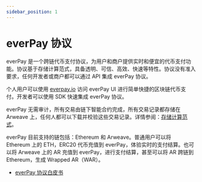 ```yaml
---
sidebar_position: 1
---
```


# everPay 协议


everPay 是一个跨链代币支付协议，为用户和商户提供实时和便宜的代币支付功能。协议基于存储计算范式，具备透明、可信、高效、快速等特性。协议没有准入要求，任何开发者或商户都可以通过 API 集成 everPay 协议。

个人用户可以使用 [everpay.io](https://everpay.io) 访问 everPay UI 进行简单快捷的区块链代币支付。开发者可以使用 SDK 快速集成 everPay 协议。

everPay 无需审计，所有交易由链下智能合约完成，所有交易记录都存储在 Arweave 上，任何人都可以下载并校验这些交易记录。详情参阅：[存储计算范式](./refrence/storage-based-computation-paradigm)。

everPay 目前支持的链包括：Ethereum 和 Arweave。普通用户可以将 Ethereum 上的 ETH，ERC20 代币充值到 everPay，体验实时的支付结算。也可以将 Arweave 上的 AR 充值到 everPay，进行支付结算，甚至可以将 AR 跨链到 Ethereum，生成 Wrapped AR（WAR）。
* [everPay 协议白皮书](https://mirror.xyz/everpay.eth/mafuxM9-S4pcHtXhwfLPjLkDCoWQxtQsyEn-mhmiXAQ)
